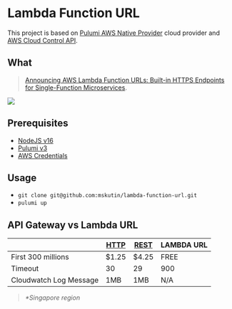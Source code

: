 # Lambda Function URL

This project is based on [Pulumi AWS Native Provider](https://github.com/pulumi/pulumi-aws-native) cloud provider and [AWS Cloud Control API](https://aws.amazon.com/cloudcontrolapi/).

## What

>[Announcing AWS Lambda Function URLs: Built-in HTTPS Endpoints for Single-Function Microservices](https://aws.amazon.com/blogs/aws/announcing-aws-lambda-function-urls-built-in-https-endpoints-for-single-function-microservices/).

![](https://d2908q01vomqb2.cloudfront.net/da4b9237bacccdf19c0760cab7aec4a8359010b0/2022/03/30/lambda-url-console-1024x321.png)

## Prerequisites

- [NodeJS v16](https://nodejs.org/en/)
- [Pulumi v3](https://www.pulumi.com)
- [AWS Credentials](https://docs.aws.amazon.com/cli/latest/userguide/cli-configure-files.html)

## Usage

- `git clone git@github.com:mskutin/lambda-function-url.git`
- `pulumi up`

## API Gateway vs Lambda URL

|                        | [HTTP](https://docs.aws.amazon.com/apigateway/latest/developerguide/limits.html#http-api-quotas)  | [REST](https://docs.aws.amazon.com/apigateway/latest/developerguide/limits.html#api-gateway-execution-service-limits-table)  | LAMBDA URL |
|------------------------|-------|-------|------------|
| First 300 millions     | $1.25 | $4.25 | FREE       |
| Timeout                | 30    | 29    | 900        |
| Cloudwatch Log Message | 1MB   | 1MB   | N/A        |

>_*Singapore region_
